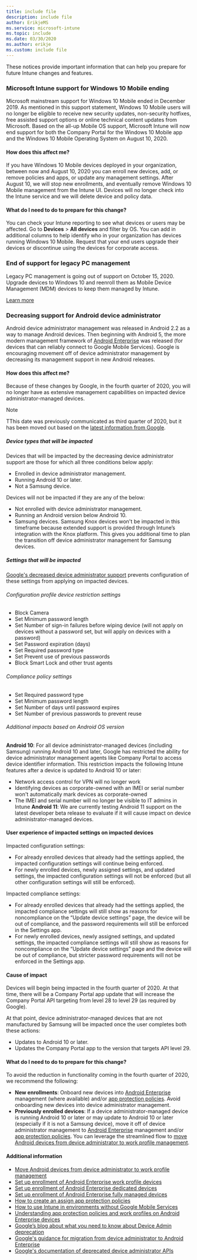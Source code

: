 ```yaml
---
title: include file
description: include file
author: ErikjeMS  
ms.service: microsoft-intune
ms.topic: include
ms.date: 03/30/2020
ms.author: erikje
ms.custom: include file
---
```


These notices provide important information that can help you prepare for future Intune changes and features.

### Microsoft Intune support for Windows 10 Mobile ending<!--3544938-->
Microsoft mainstream support for Windows 10 Mobile ended in December 2019. As mentioned in this support statement, Windows 10 Mobile users will no longer be eligible to receive new security updates, non-security hotfixes, free assisted support options or online technical content updates from Microsoft. Based on the all-up Mobile OS support, Microsoft Intune will now end support for both the Company Portal for the Windows 10 Mobile app and the Windows 10 Mobile Operating System on August 10, 2020.

#### How does this affect me?
If you have Windows 10 Mobile devices deployed in your organization, between now and August 10, 2020 you can enroll new devices, add, or remove policies and apps, or update any management settings. After August 10, we will stop new enrollments, and eventually remove Windows 10 Mobile management from the Intune UI. Devices will no longer check into the Intune service and we will delete device and policy data.  

#### What do I need to do to prepare for this change?
You can check your Intune reporting to see what devices or users may be affected. Go to **Devices** > **All devices** and filter by OS. You can add in additional columns to help identify who in your organization has devices running Windows 10 Mobile. Request that your end users upgrade their devices or discontinue using the devices for corporate access.


### End of support for legacy PC management

Legacy PC management is going out of support on October 15, 2020. Upgrade devices to Windows 10 and reenroll them as Mobile Device Management (MDM) devices to keep them managed by Intune.

[Learn more](https://go.microsoft.com/fwlink/?linkid=2107122)


### Decreasing support for Android device administrator<!--7371518-->
Android device administrator management was released in Android 2.2 as a way to manage Android devices. Then beginning with Android 5, the more modern management framework of [Android Enterprise](../enrollment/connect-intune-android-enterprise.md) was released (for devices that can reliably connect to Google Mobile Services). Google is encouraging movement off of device administrator management by decreasing its management support in new Android releases.

#### How does this affect me?
Because of these changes by Google, in the fourth quarter of 2020, you will no longer have as extensive management capabilities on impacted device administrator-managed devices. 

> [!NOTE]
> TThis date was previously communicated as third quarter of 2020, but it has been moved out based on the [latest information from Google](https://www.blog.google/products/android-enterprise/da-migration/).

##### Device types that will be impacted
Devices that will be impacted by the decreasing device administrator support are those for which all three conditions below apply:
- Enrolled in device administrator management.
- Running Android 10 or later.
- Not a Samsung device.

Devices will not be impacted if they are any of the below:
- Not enrolled with device administrator management.
- Running an Android version below Android 10.
- Samsung devices. Samsung Knox devices won't be impacted in this timeframe because extended support is provided through Intune’s integration with the Knox platform. This gives you additional time to plan the transition off device administrator management for Samsung devices.

##### Settings that will be impacted
[Google's decreased device administrator support](https://developers.google.com/android/work/device-admin-deprecation) prevents configuration of these settings from applying on impacted devices.

###### Configuration profile device restriction settings

- Block Camera
- Set Minimum password length
- Set Number of sign-in failures before wiping device (will not apply on devices without a password set, but will apply on devices with a password)
- Set Password expiration (days)
- Set Required password type
- Set Prevent use of previous passwords
- Block Smart Lock and other trust agents

###### Compliance policy settings

- Set Required password type
- Set Minimum password length
- Set Number of days until password expires
- Set Number of previous passwords to prevent reuse

###### Additional impacts based on Android OS version

**Android 10**: For all device administrator-managed devices (including Samsung) running Android 10 and later, Google has restricted the ability for device administrator management agents like Company Portal to access device identifier information. This restriction impacts the following Intune features after a device is updated to Android 10 or later:
- Network access control for VPN will no longer work
- Identifying devices as corporate-owned with an IMEI or serial number won't automatically mark devices as corporate-owned
- The IMEI and serial number will no longer be visible to IT admins in Intune
**Android 11**: We are currently testing Android 11 support on the latest developer beta release to evaluate if it will cause impact on device administrator-managed devices.

#### User experience of impacted settings on impacted devices

Impacted configuration settings:
- For already enrolled devices that already had the settings applied, the impacted configuration settings will continue being enforced.
- For newly enrolled devices, newly assigned settings, and updated settings, the impacted configuration settings will not be enforced (but all other configuration settings will still be enforced).

Impacted compliance settings:
- For already enrolled devices that already had the settings applied, the impacted compliance settings will still show as reasons for noncompliance on the “Update device settings” page, the device will be out of compliance, and the password requirements will still be enforced in the Settings app.
- For newly enrolled devices, newly assigned settings, and updated settings, the impacted compliance settings will still show as reasons for noncompliance on the “Update device settings” page and the device will be out of compliance, but stricter password requirements will not be enforced in the Settings app.

#### Cause of impact 
Devices will begin being impacted in the fourth quarter of 2020. At that time, there will be a Company Portal app update that will increase the Company Portal API targeting from level 28 to level 29 (as required by Google). 

At that point, device administrator-managed devices that are not manufactured by Samsung will be impacted once the user completes both these actions:
- Updates to Android 10 or later.
- Updates the Company Portal app to the version that targets API level 29.

#### What do I need to do to prepare for this change?
To avoid the reduction in functionality coming in the fourth quarter of 2020, we recommend the following:
- **New enrollments**: Onboard new devices into [Android Enterprise](../enrollment/connect-intune-android-enterprise.md) management (where available) and/or [app protection policies](../apps/app-protection-policies.md). Avoid onboarding new devices into device administrator management. 
- **Previously enrolled devices**: If a device administrator-managed device is running Android 10 or later or may update to Android 10 or later (especially if it is not a Samsung device), move it off of device administrator management to [Android Enterprise](../enrollment/connect-intune-android-enterprise.md) management and/or [app protection policies](../apps/app-protection-policies.md). You can leverage the streamlined flow to [move Android devices from device administrator to work profile management](../enrollment/android-move-device-admin-work-profile.md).

#### Additional information
- [Move Android devices from device administrator to work profile management](../enrollment/android-move-device-admin-work-profile.md)
- [Set up enrollment of Android Enterprise work profile devices](../enrollment/android-work-profile-enroll.md)
- [Set up enrollment of Android Enterprise dedicated devices](../enrollment/android-kiosk-enroll.md)
- [Set up enrollment of Android Enterprise fully managed devices](../enrollment/android-fully-managed-enroll.md)
- [How to create an assign app protection policies](../apps/app-protection-policies.md)
- [How to use Intune in environments without Google Mobile Services](../apps/manage-without-gms.md)
- [Understanding app protection policies and work profiles on Android Enterprise devices](../apps/android-deployment-scenarios-app-protection-work-profiles.md)
- [Google’s blog about what you need to know about Device Admin deprecation](https://www.blog.google/products/android-enterprise/da-migration/)
- [Google's guidance for migration from device administrator to Android Enterprise](http://static.googleusercontent.com/media/android.com/en/enterprise/static/2016/pdfs/enterprise/Android-Enterprise-Migration-Bluebook_2019.pdf)
- [Google's documentation of deprecated device administrator APIs](https://developers.google.com/android/work/device-admin-deprecation)
